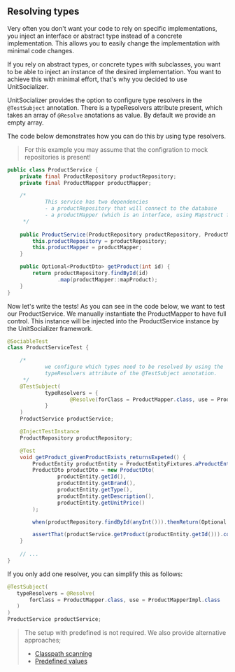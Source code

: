 ## Resolving types

Very often you don't want your code to rely on specific implementations, 
you inject an interface or abstract type instead of a concrete implementation.
This allows you to easily change the implementation with minimal code changes.

If you rely on abstract types, or concrete types with subclasses, 
you want to be able to inject an instance of the desired implementation.
You want to achieve this with minimal effort, that's why you decided to use UnitSocializer.

UnitSocializer provides the option to configure type resolvers in the `@TestSubject` annotation.
There is a typeResolvers attribute present, which takes an array of `@Resolve` anotations as value.
By default we provide an empty array.

The code below demonstrates how you can do this by using type resolvers.
> For this example you may assume that the configration to mock repositories is present!

```java
public class ProductService {
    private final ProductRepository productRepository;
    private final ProductMapper productMapper;

    /*
            This service has two dependencies
            - a productRepository that will connect to the database
            - a productMapper (which is an interface, using Mapstruct for example)
     */
    
    public ProductService(ProductRepository productRepository, ProductMapper productMapper) {
        this.productRepository = productRepository;
        this.productMapper = productMapper;
    }

    public Optional<ProductDto> getProduct(int id) {
        return productRepository.findById(id)
                .map(productMapper::mapProduct);
    }
}
```

Now let's write the tests!
As you can see in the code below, we want to test our ProductService.
We manually instantiate the ProductMapper to have full control.
This instance will be injected into the ProductService instance by the UnitSocializer framework.

```java
@SociableTest
class ProductServiceTest {

    /*
            we configure which types need to be resolved by using the 
            typeResolvers attribute of the @TestSubject annotation.
     */
    @TestSubject(
            typeResolvers = {
                    @Resolve(forClass = ProductMapper.class, use = ProductMapperImpl.class)
            }
    )
    ProductService productService;

    @InjectTestInstance
    ProductRepository productRepository;

    @Test
    void getProduct_givenProductExists_returnsExpeted() {
        ProductEntity productEntity = ProductEntityFixtures.aProductEntity();
        ProductDto productDto = new ProductDto(
                productEntity.getId(),
                productEntity.getBrand(),
                productEntity.getType(),
                productEntity.getDescription(),
                productEntity.getUnitPrice()
        );

        when(productRepository.findById(anyInt())).thenReturn(Optional.of(productEntity));

        assertThat(productService.getProduct(productEntity.getId())).contains(productDto);
    }
    
    // ...
}
```

If you only add one resolver, you can simplify this as follows:
 ```java
@TestSubject(
    typeResolvers = @Resolve(
        forClass = ProductMapper.class, use = ProductMapperImpl.class
    )
)
ProductService productService;
```

> The setup with predefined is not required. We also provide alternative approaches;
> - [Classpath scanning](./classpath-scanning)
> - [Predefined values](./predefined)
